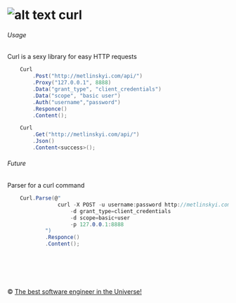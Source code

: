 ![alt text][curl-logo] curl
============
[curl-logo]: https://raw.github.com/metlinskyi/www.metlinskyi.com/master/csharp/curl.png "Curl.net it's easy for HTTP requests"

###### Usage
Curl is a sexy library for easy HTTP requests
```C#
	Curl
		.Post("http://metlinskyi.com/api/")
		.Proxy("127.0.0.1", 8888)
		.Data("grant_type", "client_credentials")
		.Data("scope", "basic user")
		.Auth("username","password")
		.Responce()
		.Content();
```
```C#
	Curl
		.Get("http://metlinskyi.com/api/")
		.Json()
		.Content<success>();
```

###### Future
Parser for a curl command
```C#
	Curl.Parse(@"
				curl -X POST -u username:password http://metlinskyi.com/api/
					-d grant_type=client_credentials
					-d scope=basic+user
					-p 127.0.0.1:8888 
			")
			.Responce()
			.Content();
```


&nbsp;
============
&copy; [The best software engineer in the Universe!](http://metlinskyi.com/)